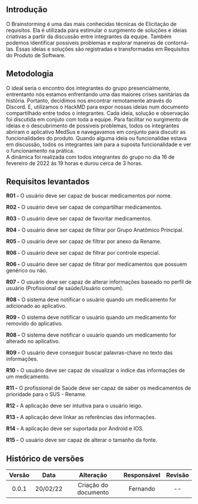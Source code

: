 
## Introdução

  O Brainstorming é uma das mais conhecidas técnicas de Elicitação de requisitos. Ela é utilizada para estimular o surgimento de soluções e ideias criativas a partir da discussão
entre integrantes da equipe. Também podemos identificar possiveis problemas e explorar maneiras de contorná-las. 
Essas ideias e soluções são registradas e transformadas em Requisitos do Produto de Software.

## Metodologia

  O ideal seria o encontro dos integrantes do grupo presencialmente, entrentanto nós estamos enfrentando uma das maiores crises sanitárias da história. Portanto, decidimos nos
  encontrar remotamente através do Discord. E, utilizamos o HackMD para expor nossas ideias num documento compartilhado entre todos o integrantes. Cada ideia, solução e observação
  foi discutida em conjuto com toda a equipe.
  Para facilitar no surgimento de ideias e o descubrimento de possiveis problemas, todos os integrantes abriram o aplicativo MedSus e navegavamos em conjunto para discutir
  as funcionalidades do produto. Quando alguma ideia ou funcionalidae estava em discussão, todos os integrantes iam para a suposta funcionalidade e ver o funcionamento na prática.  
  A dinâmica foi realizada com todos integrantes do grupo no dia 16 de fevereiro de 2022 ás 19 horas e durou cerca de 3 horas.

## Requisitos levantados

**R01  -** O usuário deve ser capaz de buscar medicamentos por nome.</p>
**R02  -** O usuário deve ser capaz de compartilhar medicamentos.</p>
**R03  -** O usuário deve ser capaz de favoritar medicamentos.</p>
**R04  -** O usuário deve ser capaz de filtrar por Grupo Anatômico Principal.</p>
**R05  -** O usuário deve ser capaz de filtrar por anexo da Rename.</p>
**R06  -** O usuário deve ser capaz de filtrar por controle especial.</p>
**R06  -** O usuário deve ser capaz de filtrar por medicamentos que possuem genérico ou não.</p>
**R07  -** O usuário deve ser capaz de alterar informações baseado no perfil de usuário (Profissional de saúde/Usuário comum).</p>
**R08  -** O sistema deve notificar o usuário quando um medicamento for adicionado ao aplicativo.</p>
**R09  -** O sistema deve notificar o usuário quando um medicamento for removido do aplicativo.</p>
**R08  -** O sistema deve notificar o usuário quando um medicamento for alterado no aplicativo.</p>
**R09  -** O usuário deve conseguir buscar palavras-chave no texto das informações.</p>
**R10  -** O usuário deve ser capaz de visualizar o índice das informações de um medicamento.</p>
**R11  -** O profissional de Saúde deve ser capaz de saber os medicamentos de prioridade para o SUS - Rename.</p>
**R12 -** A aplicação deve ser intuitiva para o usuário leigo.</p>
**R13 -** A aplicação deve linkar as referências das informações.</p>
**R14 -** A aplicação deve ser suportada por Android e IOS.</p>
**R15 -** O usuário deve ser capaz de alterar o tamanho da fonte.</p>

## Histórico de versões

Versão|Data|Alteração|Responsável|Revisão|
:-:|:-:|:-:|:-:|:-:|
0.0.1|20/02/22|Criação do documento|Fernando | -- |
